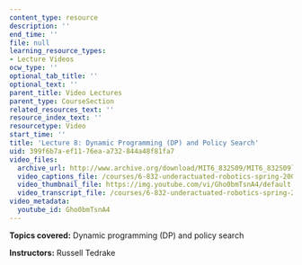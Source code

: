 ```yaml
---
content_type: resource
description: ''
end_time: ''
file: null
learning_resource_types:
- Lecture Videos
ocw_type: ''
optional_tab_title: ''
optional_text: ''
parent_title: Video Lectures
parent_type: CourseSection
related_resources_text: ''
resource_index_text: ''
resourcetype: Video
start_time: ''
title: 'Lecture 8: Dynamic Programming (DP) and Policy Search'
uid: 399f6b7a-ef11-76ea-a732-844a48f81fa7
video_files:
  archive_url: http://www.archive.org/download/MIT6_832S09/MIT6_832S09lec08_300k.mp4
  video_captions_file: /courses/6-832-underactuated-robotics-spring-2009/e501e5a3b3b25bdfbf61ebe80316412d_Gho0bmTsnA4.vtt
  video_thumbnail_file: https://img.youtube.com/vi/Gho0bmTsnA4/default.jpg
  video_transcript_file: /courses/6-832-underactuated-robotics-spring-2009/ac8e83844e6028b3444132bce73d451d_Gho0bmTsnA4.pdf
video_metadata:
  youtube_id: Gho0bmTsnA4
---
```


**Topics covered:** Dynamic programming (DP) and policy search

**Instructors:** Russell Tedrake

